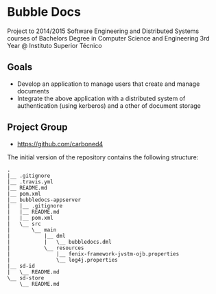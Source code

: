 # Bubble Docs

Project to 2014/2015 Software Engineering and Distributed Systems courses of Bachelors Degree in Computer Science and Engineering 3rd Year @ Instituto Superior Técnico

## Goals

- Develop an application to manage users that create and manage documents
- Integrate the above application with a distributed system of authentication (using kerberos) and a other of document storage

## Project Group

- https://github.com/carboned4

The initial version of the repository contains the following structure:

    .
    |__ .gitignore
    |__ .travis.yml
    |__ README.md
    |__ pom.xml
    |__ bubbledocs-appserver
    |   |__ .gitignore
    |   |__ README.md
    |   |__ pom.xml
    |   \__ src
    |       \__ main
    |           |__ dml
    |           |   \__ bubbledocs.dml
    |           \__ resources
    |               |__ fenix-framework-jvstm-ojb.properties
    |               \__ log4j.properties
    |__ sd-id
    |   \__ README.md
    \__ sd-store
        \__ README.md

